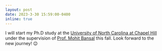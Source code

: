 ```yaml
---
layout: post
date: 2023-3-30 15:59:00-0400
inline: true
---
```


I will start my Ph.D study at the [University of North Carolina at Chapel Hill](https://www.unc.edu/) under the supervision of [Prof. Mohit Bansal](https://www.cs.unc.edu/~mbansal/) this fall. Look forward to the new journey! 😉